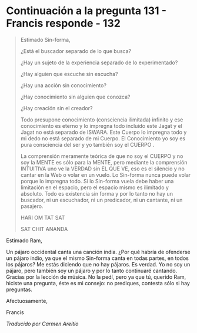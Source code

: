 # Continuación a la pregunta 131 - Francis responde - 132

>Estimado Sin-forma,
>
>¿Está el buscador separado de lo que busca?
>
>¿Hay un sujeto de la experiencia separado de lo experimentado?
>
>¿Hay alguien que escuche sin escucha?
>
>¿Hay una acción sin conocimiento?
>
>¿Hay conocimiento sin alguien que conozca?
>
>¿Hay creación sin el creador?
>
>Todo presupone conocimiento (consciencia ilimitada) infinito y ese conocimiento es eterno y lo impregna todo incluido este Jagat y el Jagat no está separado de ISWARA. Este Cuerpo lo impregna todo y mi dedo no está separado de mi Cuerpo. El Conocimiento yo soy es pura consciencia del ser y yo también soy el CUERPO .
>
>La comprensión meramente teórica de que no soy el CUERPO y no soy la MENTE es sólo para la MENTE, pero mediante la comprensión INTUITIVA uno ve la VERDAD sin EL QUE VE, eso es el silencio y no cantar en la Web o volar en un vuelo. Lo Sin-forma nunca puede volar porque lo impregna todo. Si lo Sin-forma vuela debe haber una limitación en el espacio, pero el espacio mismo es ilimitado y absoluto. Todo es existencia sin forma y por lo tanto no hay un buscador, ni un escuchador, ni un predicador, ni un cantante, ni un pasajero.
>
>HARI OM TAT SAT
>
>SAT CHIT ANANDA

Estimado Ram,

Un pájaro occidental canta una canción india. ¿Por qué habría de ofenderse un pájaro indio, ya que el mismo Sin-forma canta en todas partes, en todos los pájaros? Me estás diciendo que no hay pájaros. Es verdad. Yo no soy un pájaro, pero también soy un pájaro y por lo tanto continuaré cantando. Gracias por la lección de música. No la pedí, pero ya que tú, querido Ram, hiciste una pregunta, éste es mi consejo: no prediques, contesta sólo si hay preguntas.

Afectuosamente,

Francis

_Traducido por Carmen Areitio_